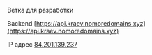 Ветка для разработки

Backend  [https://api.kraev.nomoredomains.xyz](https://api.kraev.nomoredomains.xyz)

IP адрес [84.201.139.237](84.201.139.237)
